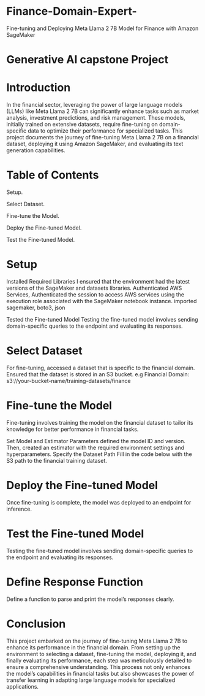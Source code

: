 # Finance-Domain-Expert-
Fine-tuning and Deploying Meta Llama 2 7B Model for Finance with Amazon SageMaker
# Generative AI capstone Project
# Introduction
In the financial sector, leveraging the power of large language models (LLMs) like Meta Llama 2 7B can significantly enhance tasks such as market analysis, investment predictions, and risk management. These models, initially trained on extensive datasets, require fine-tuning on domain-specific data to optimize their performance for specialized tasks. This project documents the journey of fine-tuning Meta Llama 2 7B on a financial dataset, deploying it using Amazon SageMaker, and evaluating its text generation capabilities.
# Table of Contents
Setup.

Select Dataset.

Fine-tune the Model.

Deploy the Fine-tuned Model.

Test the Fine-tuned Model.


# Setup
Installed Required Libraries
I ensured that the environment had the latest versions of the SageMaker and datasets libraries.
Authenticated AWS Services,
Authenticated the session to access AWS services using the execution role associated with the SageMaker notebook instance.
imported sagemaker, boto3, json

Tested the Fine-tuned Model
Testing the fine-tuned model involves sending domain-specific queries to the endpoint and evaluating its responses.



# Select Dataset
For fine-tuning, accessed a dataset that is specific to the financial domain. Ensured that the dataset is stored in an S3 bucket. e.g
Financial Domain: s3://your-bucket-name/training-datasets/finance

# Fine-tune the Model
Fine-tuning involves training the model on the financial dataset to tailor its knowledge for better performance in financial tasks.

Set Model and Estimator Parameters
defined the model ID and version. Then, created an estimator with the required environment settings and hyperparameters.
Specify the Dataset Path
Fill in the code below with the S3 path to the financial training dataset.

# Deploy the Fine-tuned Model
Once fine-tuning is complete,  the model was deployed to an endpoint for inference.

# Test the Fine-tuned Model
Testing the fine-tuned model involves sending domain-specific queries to the endpoint and evaluating its responses.

# Define Response Function
Define a function to parse and print the model’s responses clearly.


# Conclusion
This project embarked on the journey of fine-tuning Meta Llama 2 7B to enhance its performance in the financial domain. From setting up the environment to selecting a dataset, fine-tuning the model, deploying it, and finally evaluating its performance, each step was meticulously detailed to ensure a comprehensive understanding. This process not only enhances the model’s capabilities in financial tasks but also showcases the power of transfer learning in adapting large language models for specialized applications.

